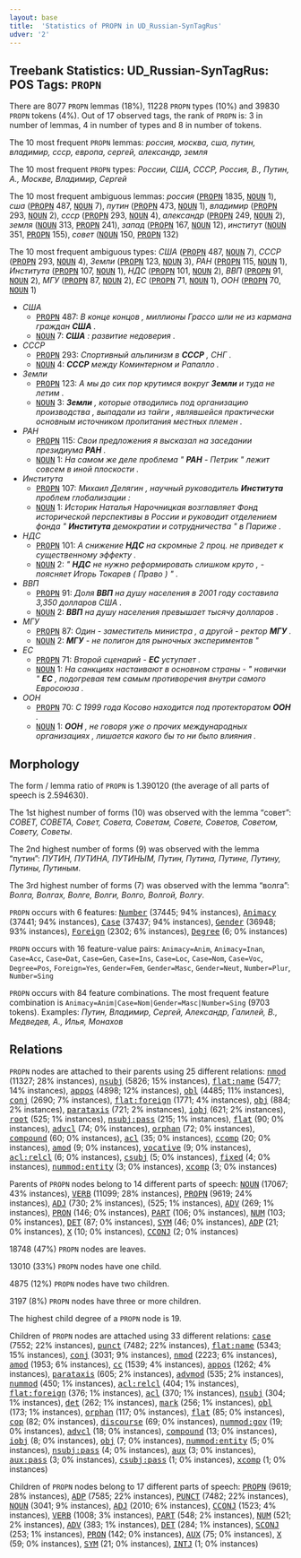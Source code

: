 ```yaml
---
layout: base
title:  'Statistics of PROPN in UD_Russian-SynTagRus'
udver: '2'
---
```


## Treebank Statistics: UD_Russian-SynTagRus: POS Tags: `PROPN`

There are 8077 `PROPN` lemmas (18%), 11228 `PROPN` types (10%) and 39830 `PROPN` tokens (4%).
Out of 17 observed tags, the rank of `PROPN` is: 3 in number of lemmas, 4 in number of types and 8 in number of tokens.

The 10 most frequent `PROPN` lemmas: <em>россия, москва, сша, путин, владимир, ссср, европа, сергей, александр, земля</em>

The 10 most frequent `PROPN` types:  <em>России, США, СССР, Россия, В., Путин, А., Москве, Владимир, Сергей</em>

The 10 most frequent ambiguous lemmas: <em>россия</em> (<tt><a href="ru_syntagrus-pos-PROPN.html">PROPN</a></tt> 1835, <tt><a href="ru_syntagrus-pos-NOUN.html">NOUN</a></tt> 1), <em>сша</em> (<tt><a href="ru_syntagrus-pos-PROPN.html">PROPN</a></tt> 487, <tt><a href="ru_syntagrus-pos-NOUN.html">NOUN</a></tt> 7), <em>путин</em> (<tt><a href="ru_syntagrus-pos-PROPN.html">PROPN</a></tt> 473, <tt><a href="ru_syntagrus-pos-NOUN.html">NOUN</a></tt> 1), <em>владимир</em> (<tt><a href="ru_syntagrus-pos-PROPN.html">PROPN</a></tt> 293, <tt><a href="ru_syntagrus-pos-NOUN.html">NOUN</a></tt> 2), <em>ссср</em> (<tt><a href="ru_syntagrus-pos-PROPN.html">PROPN</a></tt> 293, <tt><a href="ru_syntagrus-pos-NOUN.html">NOUN</a></tt> 4), <em>александр</em> (<tt><a href="ru_syntagrus-pos-PROPN.html">PROPN</a></tt> 249, <tt><a href="ru_syntagrus-pos-NOUN.html">NOUN</a></tt> 2), <em>земля</em> (<tt><a href="ru_syntagrus-pos-NOUN.html">NOUN</a></tt> 313, <tt><a href="ru_syntagrus-pos-PROPN.html">PROPN</a></tt> 241), <em>запад</em> (<tt><a href="ru_syntagrus-pos-PROPN.html">PROPN</a></tt> 167, <tt><a href="ru_syntagrus-pos-NOUN.html">NOUN</a></tt> 12), <em>институт</em> (<tt><a href="ru_syntagrus-pos-NOUN.html">NOUN</a></tt> 351, <tt><a href="ru_syntagrus-pos-PROPN.html">PROPN</a></tt> 155), <em>совет</em> (<tt><a href="ru_syntagrus-pos-NOUN.html">NOUN</a></tt> 150, <tt><a href="ru_syntagrus-pos-PROPN.html">PROPN</a></tt> 132)

The 10 most frequent ambiguous types:  <em>США</em> (<tt><a href="ru_syntagrus-pos-PROPN.html">PROPN</a></tt> 487, <tt><a href="ru_syntagrus-pos-NOUN.html">NOUN</a></tt> 7), <em>СССР</em> (<tt><a href="ru_syntagrus-pos-PROPN.html">PROPN</a></tt> 293, <tt><a href="ru_syntagrus-pos-NOUN.html">NOUN</a></tt> 4), <em>Земли</em> (<tt><a href="ru_syntagrus-pos-PROPN.html">PROPN</a></tt> 123, <tt><a href="ru_syntagrus-pos-NOUN.html">NOUN</a></tt> 3), <em>РАН</em> (<tt><a href="ru_syntagrus-pos-PROPN.html">PROPN</a></tt> 115, <tt><a href="ru_syntagrus-pos-NOUN.html">NOUN</a></tt> 1), <em>Института</em> (<tt><a href="ru_syntagrus-pos-PROPN.html">PROPN</a></tt> 107, <tt><a href="ru_syntagrus-pos-NOUN.html">NOUN</a></tt> 1), <em>НДС</em> (<tt><a href="ru_syntagrus-pos-PROPN.html">PROPN</a></tt> 101, <tt><a href="ru_syntagrus-pos-NOUN.html">NOUN</a></tt> 2), <em>ВВП</em> (<tt><a href="ru_syntagrus-pos-PROPN.html">PROPN</a></tt> 91, <tt><a href="ru_syntagrus-pos-NOUN.html">NOUN</a></tt> 2), <em>МГУ</em> (<tt><a href="ru_syntagrus-pos-PROPN.html">PROPN</a></tt> 87, <tt><a href="ru_syntagrus-pos-NOUN.html">NOUN</a></tt> 2), <em>ЕС</em> (<tt><a href="ru_syntagrus-pos-PROPN.html">PROPN</a></tt> 71, <tt><a href="ru_syntagrus-pos-NOUN.html">NOUN</a></tt> 1), <em>ООН</em> (<tt><a href="ru_syntagrus-pos-PROPN.html">PROPN</a></tt> 70, <tt><a href="ru_syntagrus-pos-NOUN.html">NOUN</a></tt> 1)


* <em>США</em>
  * <tt><a href="ru_syntagrus-pos-PROPN.html">PROPN</a></tt> 487: <em>В конце концов , миллионы Грассо шли не из кармана граждан <b>США</b> .</em>
  * <tt><a href="ru_syntagrus-pos-NOUN.html">NOUN</a></tt> 7: <em><b>США</b> : развитие недоверия .</em>
* <em>СССР</em>
  * <tt><a href="ru_syntagrus-pos-PROPN.html">PROPN</a></tt> 293: <em>Спортивный альпинизм в <b>СССР</b> , СНГ .</em>
  * <tt><a href="ru_syntagrus-pos-NOUN.html">NOUN</a></tt> 4: <em><b>СССР</b> между Коминтерном и Рапалло .</em>
* <em>Земли</em>
  * <tt><a href="ru_syntagrus-pos-PROPN.html">PROPN</a></tt> 123: <em>А мы до сих пор крутимся вокруг <b>Земли</b> и туда не летим .</em>
  * <tt><a href="ru_syntagrus-pos-NOUN.html">NOUN</a></tt> 3: <em><b>Земли</b> , которые отводились под организацию производства , выпадали из тайги , являвшейся практически основным источником пропитания местных племен .</em>
* <em>РАН</em>
  * <tt><a href="ru_syntagrus-pos-PROPN.html">PROPN</a></tt> 115: <em>Свои предложения я высказал на заседании президиума <b>РАН</b> .</em>
  * <tt><a href="ru_syntagrus-pos-NOUN.html">NOUN</a></tt> 1: <em>На самом же деле проблема " <b>РАН</b> - Петрик " лежит совсем в иной плоскости .</em>
* <em>Института</em>
  * <tt><a href="ru_syntagrus-pos-PROPN.html">PROPN</a></tt> 107: <em>Михаил Делягин , научный руководитель <b>Института</b> проблем глобализации :</em>
  * <tt><a href="ru_syntagrus-pos-NOUN.html">NOUN</a></tt> 1: <em>Историк Наталья Нарочницкая возглавляет Фонд исторической перспективы в России и руководит отделением фонда " <b>Института</b> демократии и сотрудничества " в Париже .</em>
* <em>НДС</em>
  * <tt><a href="ru_syntagrus-pos-PROPN.html">PROPN</a></tt> 101: <em>А снижение <b>НДС</b> на скромные 2 проц. не приведет к существенному эффекту .</em>
  * <tt><a href="ru_syntagrus-pos-NOUN.html">NOUN</a></tt> 2: <em>" <b>НДС</b> не нужно реформировать слишком круто , - поясняет Игорь Токарев ( Право ) " .</em>
* <em>ВВП</em>
  * <tt><a href="ru_syntagrus-pos-PROPN.html">PROPN</a></tt> 91: <em>Доля <b>ВВП</b> на душу населения в 2001 году составила 3,350 долларов США .</em>
  * <tt><a href="ru_syntagrus-pos-NOUN.html">NOUN</a></tt> 2: <em><b>ВВП</b> на душу населения превышает тысячу долларов .</em>
* <em>МГУ</em>
  * <tt><a href="ru_syntagrus-pos-PROPN.html">PROPN</a></tt> 87: <em>Один - заместитель министра , а другой - ректор <b>МГУ</b> .</em>
  * <tt><a href="ru_syntagrus-pos-NOUN.html">NOUN</a></tt> 2: <em><b>МГУ</b> - не полигон для рыночных экспериментов "</em>
* <em>ЕС</em>
  * <tt><a href="ru_syntagrus-pos-PROPN.html">PROPN</a></tt> 71: <em>Второй сценарий - <b>ЕС</b> уступает .</em>
  * <tt><a href="ru_syntagrus-pos-NOUN.html">NOUN</a></tt> 1: <em>На санкциях настаивают в основном страны - " новички " <b>ЕС</b> , подогревая тем самым противоречия внутри самого Евросоюза .</em>
* <em>ООН</em>
  * <tt><a href="ru_syntagrus-pos-PROPN.html">PROPN</a></tt> 70: <em>С 1999 года Косово находится под протекторатом <b>ООН</b> .</em>
  * <tt><a href="ru_syntagrus-pos-NOUN.html">NOUN</a></tt> 1: <em><b>ООН</b> , не говоря уже о прочих международных организациях , лишается какого бы то ни было влияния .</em>

## Morphology

The form / lemma ratio of `PROPN` is 1.390120 (the average of all parts of speech is 2.594630).

The 1st highest number of forms (10) was observed with the lemma “совет”: <em>СОВЕТ, СОВЕТА, Совет, Совета, Советам, Совете, Советов, Советом, Совету, Советы</em>.

The 2nd highest number of forms (9) was observed with the lemma “путин”: <em>ПУТИН, ПУТИНА, ПУТИНЫМ, Путин, Путина, Путине, Путину, Путины, Путиным</em>.

The 3rd highest number of forms (7) was observed with the lemma “волга”: <em>Волга, Волгах, Волге, Волги, Волго, Волгой, Волгу</em>.

`PROPN` occurs with 6 features: <tt><a href="ru_syntagrus-feat-Number.html">Number</a></tt> (37445; 94% instances), <tt><a href="ru_syntagrus-feat-Animacy.html">Animacy</a></tt> (37441; 94% instances), <tt><a href="ru_syntagrus-feat-Case.html">Case</a></tt> (37437; 94% instances), <tt><a href="ru_syntagrus-feat-Gender.html">Gender</a></tt> (36948; 93% instances), <tt><a href="ru_syntagrus-feat-Foreign.html">Foreign</a></tt> (2302; 6% instances), <tt><a href="ru_syntagrus-feat-Degree.html">Degree</a></tt> (6; 0% instances)

`PROPN` occurs with 16 feature-value pairs: `Animacy=Anim`, `Animacy=Inan`, `Case=Acc`, `Case=Dat`, `Case=Gen`, `Case=Ins`, `Case=Loc`, `Case=Nom`, `Case=Voc`, `Degree=Pos`, `Foreign=Yes`, `Gender=Fem`, `Gender=Masc`, `Gender=Neut`, `Number=Plur`, `Number=Sing`

`PROPN` occurs with 84 feature combinations.
The most frequent feature combination is `Animacy=Anim|Case=Nom|Gender=Masc|Number=Sing` (9703 tokens).
Examples: <em>Путин, Владимир, Сергей, Александр, Галилей, В., Медведев, А., Илья, Монахов</em>


## Relations

`PROPN` nodes are attached to their parents using 25 different relations: <tt><a href="ru_syntagrus-dep-nmod.html">nmod</a></tt> (11327; 28% instances), <tt><a href="ru_syntagrus-dep-nsubj.html">nsubj</a></tt> (5826; 15% instances), <tt><a href="ru_syntagrus-dep-flat-name.html">flat:name</a></tt> (5477; 14% instances), <tt><a href="ru_syntagrus-dep-appos.html">appos</a></tt> (4898; 12% instances), <tt><a href="ru_syntagrus-dep-obl.html">obl</a></tt> (4485; 11% instances), <tt><a href="ru_syntagrus-dep-conj.html">conj</a></tt> (2690; 7% instances), <tt><a href="ru_syntagrus-dep-flat-foreign.html">flat:foreign</a></tt> (1771; 4% instances), <tt><a href="ru_syntagrus-dep-obj.html">obj</a></tt> (884; 2% instances), <tt><a href="ru_syntagrus-dep-parataxis.html">parataxis</a></tt> (721; 2% instances), <tt><a href="ru_syntagrus-dep-iobj.html">iobj</a></tt> (621; 2% instances), <tt><a href="ru_syntagrus-dep-root.html">root</a></tt> (525; 1% instances), <tt><a href="ru_syntagrus-dep-nsubj-pass.html">nsubj:pass</a></tt> (215; 1% instances), <tt><a href="ru_syntagrus-dep-flat.html">flat</a></tt> (90; 0% instances), <tt><a href="ru_syntagrus-dep-advcl.html">advcl</a></tt> (74; 0% instances), <tt><a href="ru_syntagrus-dep-orphan.html">orphan</a></tt> (72; 0% instances), <tt><a href="ru_syntagrus-dep-compound.html">compound</a></tt> (60; 0% instances), <tt><a href="ru_syntagrus-dep-acl.html">acl</a></tt> (35; 0% instances), <tt><a href="ru_syntagrus-dep-ccomp.html">ccomp</a></tt> (20; 0% instances), <tt><a href="ru_syntagrus-dep-amod.html">amod</a></tt> (9; 0% instances), <tt><a href="ru_syntagrus-dep-vocative.html">vocative</a></tt> (9; 0% instances), <tt><a href="ru_syntagrus-dep-acl-relcl.html">acl:relcl</a></tt> (6; 0% instances), <tt><a href="ru_syntagrus-dep-csubj.html">csubj</a></tt> (5; 0% instances), <tt><a href="ru_syntagrus-dep-fixed.html">fixed</a></tt> (4; 0% instances), <tt><a href="ru_syntagrus-dep-nummod-entity.html">nummod:entity</a></tt> (3; 0% instances), <tt><a href="ru_syntagrus-dep-xcomp.html">xcomp</a></tt> (3; 0% instances)

Parents of `PROPN` nodes belong to 14 different parts of speech: <tt><a href="ru_syntagrus-pos-NOUN.html">NOUN</a></tt> (17067; 43% instances), <tt><a href="ru_syntagrus-pos-VERB.html">VERB</a></tt> (11099; 28% instances), <tt><a href="ru_syntagrus-pos-PROPN.html">PROPN</a></tt> (9619; 24% instances), <tt><a href="ru_syntagrus-pos-ADJ.html">ADJ</a></tt> (730; 2% instances),  (525; 1% instances), <tt><a href="ru_syntagrus-pos-ADV.html">ADV</a></tt> (269; 1% instances), <tt><a href="ru_syntagrus-pos-PRON.html">PRON</a></tt> (146; 0% instances), <tt><a href="ru_syntagrus-pos-PART.html">PART</a></tt> (106; 0% instances), <tt><a href="ru_syntagrus-pos-NUM.html">NUM</a></tt> (103; 0% instances), <tt><a href="ru_syntagrus-pos-DET.html">DET</a></tt> (87; 0% instances), <tt><a href="ru_syntagrus-pos-SYM.html">SYM</a></tt> (46; 0% instances), <tt><a href="ru_syntagrus-pos-ADP.html">ADP</a></tt> (21; 0% instances), <tt><a href="ru_syntagrus-pos-X.html">X</a></tt> (10; 0% instances), <tt><a href="ru_syntagrus-pos-CCONJ.html">CCONJ</a></tt> (2; 0% instances)

18748 (47%) `PROPN` nodes are leaves.

13010 (33%) `PROPN` nodes have one child.

4875 (12%) `PROPN` nodes have two children.

3197 (8%) `PROPN` nodes have three or more children.

The highest child degree of a `PROPN` node is 19.

Children of `PROPN` nodes are attached using 33 different relations: <tt><a href="ru_syntagrus-dep-case.html">case</a></tt> (7552; 22% instances), <tt><a href="ru_syntagrus-dep-punct.html">punct</a></tt> (7482; 22% instances), <tt><a href="ru_syntagrus-dep-flat-name.html">flat:name</a></tt> (5343; 15% instances), <tt><a href="ru_syntagrus-dep-conj.html">conj</a></tt> (3031; 9% instances), <tt><a href="ru_syntagrus-dep-nmod.html">nmod</a></tt> (2223; 6% instances), <tt><a href="ru_syntagrus-dep-amod.html">amod</a></tt> (1953; 6% instances), <tt><a href="ru_syntagrus-dep-cc.html">cc</a></tt> (1539; 4% instances), <tt><a href="ru_syntagrus-dep-appos.html">appos</a></tt> (1262; 4% instances), <tt><a href="ru_syntagrus-dep-parataxis.html">parataxis</a></tt> (605; 2% instances), <tt><a href="ru_syntagrus-dep-advmod.html">advmod</a></tt> (535; 2% instances), <tt><a href="ru_syntagrus-dep-nummod.html">nummod</a></tt> (450; 1% instances), <tt><a href="ru_syntagrus-dep-acl-relcl.html">acl:relcl</a></tt> (404; 1% instances), <tt><a href="ru_syntagrus-dep-flat-foreign.html">flat:foreign</a></tt> (376; 1% instances), <tt><a href="ru_syntagrus-dep-acl.html">acl</a></tt> (370; 1% instances), <tt><a href="ru_syntagrus-dep-nsubj.html">nsubj</a></tt> (304; 1% instances), <tt><a href="ru_syntagrus-dep-det.html">det</a></tt> (262; 1% instances), <tt><a href="ru_syntagrus-dep-mark.html">mark</a></tt> (256; 1% instances), <tt><a href="ru_syntagrus-dep-obl.html">obl</a></tt> (173; 1% instances), <tt><a href="ru_syntagrus-dep-orphan.html">orphan</a></tt> (117; 0% instances), <tt><a href="ru_syntagrus-dep-flat.html">flat</a></tt> (85; 0% instances), <tt><a href="ru_syntagrus-dep-cop.html">cop</a></tt> (82; 0% instances), <tt><a href="ru_syntagrus-dep-discourse.html">discourse</a></tt> (69; 0% instances), <tt><a href="ru_syntagrus-dep-nummod-gov.html">nummod:gov</a></tt> (19; 0% instances), <tt><a href="ru_syntagrus-dep-advcl.html">advcl</a></tt> (18; 0% instances), <tt><a href="ru_syntagrus-dep-compound.html">compound</a></tt> (13; 0% instances), <tt><a href="ru_syntagrus-dep-iobj.html">iobj</a></tt> (8; 0% instances), <tt><a href="ru_syntagrus-dep-obj.html">obj</a></tt> (7; 0% instances), <tt><a href="ru_syntagrus-dep-nummod-entity.html">nummod:entity</a></tt> (5; 0% instances), <tt><a href="ru_syntagrus-dep-nsubj-pass.html">nsubj:pass</a></tt> (4; 0% instances), <tt><a href="ru_syntagrus-dep-aux.html">aux</a></tt> (3; 0% instances), <tt><a href="ru_syntagrus-dep-aux-pass.html">aux:pass</a></tt> (3; 0% instances), <tt><a href="ru_syntagrus-dep-csubj-pass.html">csubj:pass</a></tt> (1; 0% instances), <tt><a href="ru_syntagrus-dep-xcomp.html">xcomp</a></tt> (1; 0% instances)

Children of `PROPN` nodes belong to 17 different parts of speech: <tt><a href="ru_syntagrus-pos-PROPN.html">PROPN</a></tt> (9619; 28% instances), <tt><a href="ru_syntagrus-pos-ADP.html">ADP</a></tt> (7585; 22% instances), <tt><a href="ru_syntagrus-pos-PUNCT.html">PUNCT</a></tt> (7482; 22% instances), <tt><a href="ru_syntagrus-pos-NOUN.html">NOUN</a></tt> (3041; 9% instances), <tt><a href="ru_syntagrus-pos-ADJ.html">ADJ</a></tt> (2010; 6% instances), <tt><a href="ru_syntagrus-pos-CCONJ.html">CCONJ</a></tt> (1523; 4% instances), <tt><a href="ru_syntagrus-pos-VERB.html">VERB</a></tt> (1008; 3% instances), <tt><a href="ru_syntagrus-pos-PART.html">PART</a></tt> (548; 2% instances), <tt><a href="ru_syntagrus-pos-NUM.html">NUM</a></tt> (521; 2% instances), <tt><a href="ru_syntagrus-pos-ADV.html">ADV</a></tt> (383; 1% instances), <tt><a href="ru_syntagrus-pos-DET.html">DET</a></tt> (284; 1% instances), <tt><a href="ru_syntagrus-pos-SCONJ.html">SCONJ</a></tt> (253; 1% instances), <tt><a href="ru_syntagrus-pos-PRON.html">PRON</a></tt> (142; 0% instances), <tt><a href="ru_syntagrus-pos-AUX.html">AUX</a></tt> (75; 0% instances), <tt><a href="ru_syntagrus-pos-X.html">X</a></tt> (59; 0% instances), <tt><a href="ru_syntagrus-pos-SYM.html">SYM</a></tt> (21; 0% instances), <tt><a href="ru_syntagrus-pos-INTJ.html">INTJ</a></tt> (1; 0% instances)

